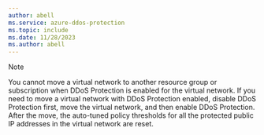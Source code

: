 ```yaml
---
author: abell
ms.service: azure-ddos-protection
ms.topic: include
ms.date: 11/28/2023
ms.author: abell
---
```

>[!NOTE]
> You cannot move a virtual network to another resource group or subscription when DDoS Protection is enabled for the virtual network. If you need to move a virtual network with DDoS Protection enabled, disable DDoS Protection first, move the virtual network, and then enable DDoS Protection. After the move, the auto-tuned policy thresholds for all the protected public IP addresses in the virtual network are reset.